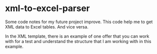 # xml-to-excel-parser
Some code notes for my future project improve. This code help me to get XML data to Excel tables. And vice versa.

In the XML template, there is an example of one offer that you can work with for a test and understand the structure that I am working with in this example.